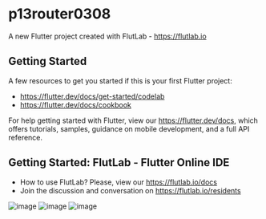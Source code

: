 # p13router0308

A new Flutter project created with FlutLab - https://flutlab.io

## Getting Started

A few resources to get you started if this is your first Flutter project:

- https://flutter.dev/docs/get-started/codelab
- https://flutter.dev/docs/cookbook

For help getting started with Flutter, view our
https://flutter.dev/docs, which offers tutorials,
samples, guidance on mobile development, and a full API reference.

## Getting Started: FlutLab - Flutter Online IDE

- How to use FlutLab? Please, view our https://flutlab.io/docs
- Join the discussion and conversation on https://flutlab.io/residents

![image](https://github.com/Chris12066/p14-RutasDis-Alcantara0308/assets/143772165/2c4c1081-bc51-4583-8b1a-1bd266764708)
![image](https://github.com/Chris12066/p14-RutasDis-Alcantara0308/assets/143772165/e0117fed-b757-4a79-ad8c-72ff2976405b)
![image](https://github.com/Chris12066/p14-RutasDis-Alcantara0308/assets/143772165/4a3567ff-e489-4ec1-94f5-80253ff91e59)

